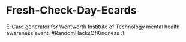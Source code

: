 # Fresh-Check-Day-Ecards
E-Card generator for Wentworth Institute of Technology mental health awareness event. #RandomHacksOfKindness :) 

